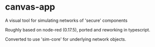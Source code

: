 # canvas-app
A visual tool for simulating networks of 'secure' components

Roughly based on node-red (0.17.5), ported and reworking in typescript.

Converted to use 'sim-core' for underlying network objects.
